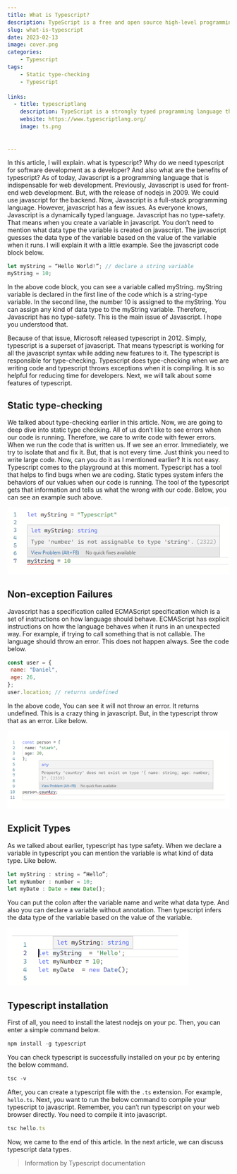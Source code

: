 ```yaml
---
title: What is Typescript?
description: TypeScript is a free and open source high-level programming language developed and maintained by Microsoft.
slug: what-is-typescript
date: 2023-02-13
image: cover.png
categories:
    - Typescript
tags:
    - Static type-checking
    - Typescript

links:
  - title: typescriptlang
    description: TypeScript is a strongly typed programming language that builds on JavaScript, giving you better tooling at any scale.
    website: https://www.typescriptlang.org/
    image: ts.png

    
---
```


In this article, I will explain. what is typescript? Why do we need typescript for software development as a developer? And also what are the benefits of typescript? As of today, Javascript is a programming language that is indispensable for web development. Previously, Javascript is used for front-end web development. But, with the release of nodejs in 2009. We could use javascript for the backend. Now, Javascript is a full-stack programming language. However, javascript has a few issues. As everyone knows, Javascript is a dynamically typed language. Javascript has no type-safety. That means when you create a variable in javascript. You don’t need to mention what data type the variable is created on javascript. The javascript guesses the data type of the variable based on the value of the variable when it runs. I will explain it with a little example. See the javascript code block below.

```javascript
let myString = “Hello World!”; // declare a string variable
myString = 10;
```
In the above code block, you can see a variable called myString. myString variable is declared in the first line of the code which is a string-type variable. In the second line, the number 10 is assigned to the myString. You can assign any kind of data type to the myString variable. Therefore, Javascript has no type-safety. This is the main issue of Javascript. I hope you understood that.

Because of that issue, Microsoft released typescript in 2012. Simply, typescript is a superset of javascript. That means typescript is working for all the javascript syntax while adding new features to it. The typescript is responsible for type-checking. Typescript does type-checking when we are writing code and typescript throws exceptions when it is compiling. It is so helpful for reducing time for developers. Next, we will talk about some features of typescript.

## Static type-checking

We talked about type-checking earlier in this article. Now, we are going to deep dive into static type checking. All of us don’t like to see errors when our code is running. Therefore, we care to write code with fewer errors. When we run the code that is written us. If we see an error. Immediately, we try to isolate that and fix it. But, that is not every time. Just think you need to write large code. Now, can you do it as I mentioned earlier? It is not easy. Typescript comes to the playground at this moment. Typescript has a tool that helps to find bugs when we are coding. Static types system infers the behaviors of our values when our code is running. The tool of the typescript gets that information and tells us what the wrong with our code. Below, you can see an example such above.

![Static type-checking](01.png)

## Non-exception Failures

Javascript has a specification called ECMAScript specification which is a set of instructions on how language should behave. ECMAScript has explicit instructions on how the language behaves when it runs in an unexpected way. For example, if trying to call something that is not callable. The language should throw an error. This does not happen always. See the code below.

```javascript
const user = {
 name: "Daniel",
 age: 26,
};
user.location; // returns undefined
```
In the above code, You can see it will not throw an error. It returns undefined. This is a crazy thing in javascript. But, in the typescript throw that as an error. Like below.

![Non-exception Failures](02.png)

## Explicit Types

As we talked about earlier, typescript has type safety. When we declare a variable in typescript you can mention the variable is what kind of data type. Like below.

```javascript
let myString : string = “Hello”;
let myNumber : number = 10;
let myDate : Date = new Date();
```

You can put the colon after the variable name and write what data type. And also you can declare a variable without annotation. Then typescript infers the data type of the variable based on the value of the variable.

![Explicit Types](03.png)

## Typescript installation

First of all, you need to install the latest nodejs on your pc. Then, you can enter a simple command below.

```javascript
npm install -g typescript
```

You can check typescript is successfully installed on your pc by entering the below command.

```javascript
tsc -v 
```

After, you can create a typescript file with the `.ts` extension. For example, `hello.ts`. Next, you want to run the below command to compile your typescript to javascript. Remember, you can’t run typescript on your web browser directly. You need to compile it into javascript.

```javascript
tsc hello.ts
```
Now, we came to the end of this article. In the next article, we can discuss typescript data types.

> Information by Typescript documentation